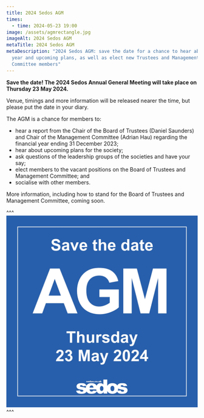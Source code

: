 ```yaml
---
title: 2024 Sedos AGM
times:
  - time: 2024-05-23 19:00
image: /assets/agmrectangle.jpg
imageAlt: 2024 Sedos AGM
metaTitle: 2024 Sedos AGM
metaDescription: "2024 Sedos AGM: save the date for a chance to hear about the
  year and upcoming plans, as well as elect new Trustees and Management
  Committee members"
---
```

**Save the date! The 2024 Sedos Annual General Meeting will take place on Thursday 23 May 2024.**

Venue, timings and more information will be released nearer the time, but please put the date in your diary.

The AGM is a chance for members to:

* hear a report from the Chair of the Board of Trustees (Daniel Saunders) and Chair of the Management Committee (Adrian Hau) regarding the financial year ending 31 December 2023;
* hear about upcoming plans for the society;
* ask questions of the leadership groups of the societies and have your say;
* elect members to the vacant positions on the Board of Trustees and Management Committee; and
* socialise with other members.

More information, including how to stand for the Board of Trustees and Management Committee, coming soon.

^^^
![2024 Sedos AGM](/assets/agmsquare.jpg)
^^^